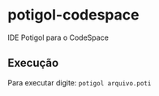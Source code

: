 # potigol-codespace
IDE Potigol para o CodeSpace

## Execução

Para executar digite: `potigol arquivo.poti`
